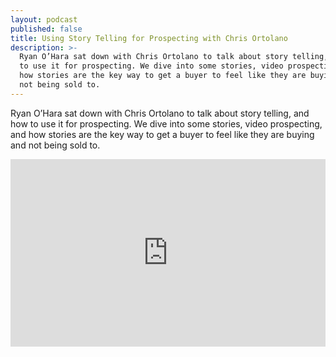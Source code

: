 ```yaml
---
layout: podcast
published: false
title: Using Story Telling for Prospecting with Chris Ortolano
description: >-
  Ryan O’Hara sat down with Chris Ortolano to talk about story telling, and how 
  to use it for prospecting. We dive into some stories, video prospecting, and
  how stories are the key way to get a buyer to feel like they are buying and
  not being sold to.
---
```

Ryan O’Hara sat down with Chris Ortolano to talk about story telling, and how  to use it for prospecting. We dive into some stories, video prospecting, and how stories are the key way to get a buyer to feel like they are buying and not being sold to.

<iframe width="100%" height="300" scrolling="no" frameborder="no" allow="autoplay" src="https://w.soundcloud.com/player/?url=https%3A//api.soundcloud.com/tracks/535743699&color=%23ff5500&auto_play=false&hide_related=false&show_comments=true&show_user=true&show_reposts=false&show_teaser=true&visual=true"></iframe>